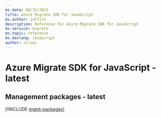 ```yaml
---
ms.data: 08/15/2022
title: Azure Migrate SDK for JavaScript
ms.author: jeffish
description: Reference for Azure Migrate SDK for JavaScript
ms.service: migrate
ms.topic: reference
ms.devlang: javascript
author: xirzec
---
```

# Azure Migrate SDK for JavaScript - latest

## Management packages - latest
[!INCLUDE [mgmt-packages](migrate-mgmt-index.md)]
